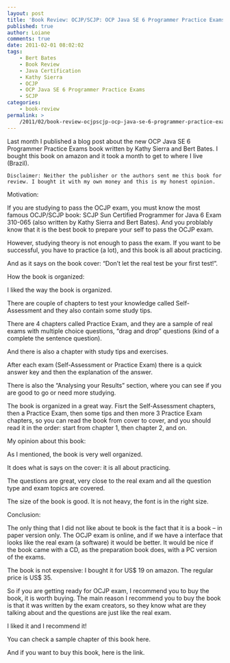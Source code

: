 ```yaml
---
layout: post
title: 'Book Review: OCJP/SCJP: OCP Java SE 6 Programmer Practice Exams by Kathy Sierra and Bert Bates '
published: true
author: Loiane
comments: true
date: 2011-02-01 08:02:02
tags:
    - Bert Bates
    - Book Review
    - Java Certification
    - Kathy Sierra
    - OCJP
    - OCP Java SE 6 Programmer Practice Exams
    - SCJP
categories:
    - book-review
permalink: >
    /2011/02/book-review-ocjpscjp-ocp-java-se-6-programmer-practice-exams-by-kathy-sierra-and-bert-bates
---
```


  Last month I published a blog post about the new OCP Java SE 6 Programmer Practice Exams book written by Kathy Sierra and Bert Bates. I bought this book on amazon and it took a month to get to where I live (Brazil).



  
    Disclaimer: Neither the publisher or the authors sent me this book for review. I bought it with my own money and this is my honest opinion.
  



  



  Motivation:



  If you are studying to pass the OCJP exam, you must know the most famous OCJP/SCJP book: SCJP Sun Certified Programmer for Java 6 Exam 310-065 (also written by Kathy Sierra and Bert Bates). And you problably know that it is the best book to prepare your self to pass the OCJP exam.



  However, studying theory is not enough to pass the exam. If you want to be successful, you have to practice (a lot), and this book is all about practicing.



  And as it says on the book cover: &#8220;Don&#8217;t let the real test be your first test!&#8221;.



  How the book is organized:



  I liked the way the book is organized.



  There are couple of chapters to test your knowledge called Self-Assessment and they also contain some study tips.



  There are 4 chapters called Practice Exam, and they are a sample of real exams with multiple choice questions, &#8220;drag and drop&#8221; questions (kind of a complete the sentence question).



  And there is also a chapter with study tips and exercises.



  After each exam (Self-Assessment or Practice Exam) there is a quick answer key and then the explanation of the answer.



  There is also the &#8220;Analysing your Results&#8221; section, where you can see if you are good to go or need more studying.



  The book is organized in a great way. Fisrt the Self-Assessment chapters, then a Practice Exam, then some tips and then more 3 Practice Exam chapters, so you can read the book from cover to cover, and you should read it in the order: start from chapter 1, then chapter 2, and on.



  My opinion about this book:



  As I mentioned, the book is very well organized.



  It does what is says on the cover: it is all about practicing.



  The questions are great, very close to the real exam and all the question type and exam topics are covered.



  The size of the book is good. It is not heavy, the font is in the right size.



  Conclusion:



  The only thing that I did not like about te book is the fact that it is a book &#8211; in paper version only. The OCJP exam is online, and if we have a interface that looks like the real exam (a software) it would be better. It would be nice if the book came with a CD, as the preparation book does, with a PC version of the exams.



  The book is not expensive: I bought it for US$ 19 on amazon. The regular price is US$ 35.



  So if you are getting ready for OCJP exam, I recommend you to buy the book, it is worth buying. The main reason I recommend you to buy the book is that it was written by the exam creators, so they know what are they talking about and the questions are just like the real exam.



  I liked it and I recommend it!



  You can check a sample chapter of this book here.



  And if you want to buy this book, here is the link.
